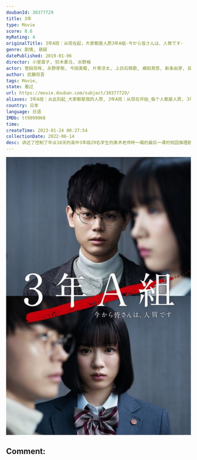 ```yaml
---
doubanId: 30377729
title: 3年
type: Movie
score: 8.6
myRating: 4
originalTitle: 3年A班：从现在起，大家都是人质3年A組-今から皆さんは、人質です-
genre: 剧情, 悬疑
datePublished: 2019-01-06
director: 小室直子, 铃木勇马, 水野格
actor: 菅田将晖, 永野芽郁, 今田美樱, 片寄凉太, 上白石萌歌, 横田真悠, 新条由芽, 捣宫姫奈, 若林时英, 古川毅, 三船海斗, 萩原利久, 秋田汐梨, 佐久本宝, 田边诚一, 堀田茜, 柳原晴郎, 神尾佑, 椎名桔平, 川荣李奈, 森七菜, 望月步, 飛田光里, 今井悠贵, 箭内梦菜, 堀田真由, 神尾枫珠, 大原优乃, 铃木仁, 日比美思, 富田望生, 福原遥, 高村佳伟人, 栄信, 若林薰
author: 武藤将吾
tags: Movie, 
state: 看过
url: https://movie.douban.com/subject/30377729/
aliases: 3年A班：从此刻起_大家都是我的人质, 3年A班：从现在开始_每个人都是人质, 3年A班：从现在起_全员人质, Mr._Hiiragi's_Homeroom
country: 日本
language: 日语
IMDb: tt9899068
time: 
createTime: 2023-01-24 00:27:54
collectionDate: 2022-06-14
desc: 讲述了控制了毕业10天的高中3年级29名学生的美术老师柊一颯的最后一课的校园推理剧。菅田将晖饰演柊一颯，永野芽郁饰演因某件事而封闭内心的女学生茅野樱。
---
```


![image](assets/p2604157029.jpg)

Comment: 
---

